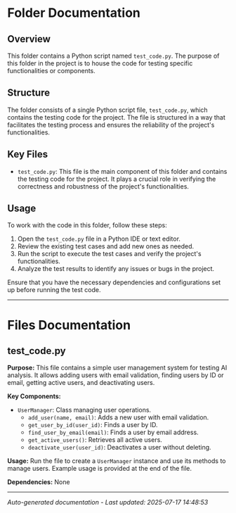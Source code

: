 # Folder Documentation

## Overview
This folder contains a Python script named `test_code.py`. The purpose of this folder in the project is to house the code for testing specific functionalities or components.

## Structure
The folder consists of a single Python script file, `test_code.py`, which contains the testing code for the project. The file is structured in a way that facilitates the testing process and ensures the reliability of the project's functionalities.

## Key Files
- `test_code.py`: This file is the main component of this folder and contains the testing code for the project. It plays a crucial role in verifying the correctness and robustness of the project's functionalities.

## Usage
To work with the code in this folder, follow these steps:
1. Open the `test_code.py` file in a Python IDE or text editor.
2. Review the existing test cases and add new ones as needed.
3. Run the script to execute the test cases and verify the project's functionalities.
4. Analyze the test results to identify any issues or bugs in the project.

Ensure that you have the necessary dependencies and configurations set up before running the test code.

---

# Files Documentation

## test_code.py

**Purpose:** This file contains a simple user management system for testing AI analysis. It allows adding users with email validation, finding users by ID or email, getting active users, and deactivating users.

**Key Components:**
- `UserManager`: Class managing user operations.
  - `add_user(name, email)`: Adds a new user with email validation.
  - `get_user_by_id(user_id)`: Finds a user by ID.
  - `find_user_by_email(email)`: Finds a user by email address.
  - `get_active_users()`: Retrieves all active users.
  - `deactivate_user(user_id)`: Deactivates a user without deleting.

**Usage:** Run the file to create a `UserManager` instance and use its methods to manage users. Example usage is provided at the end of the file.

**Dependencies:** None

---
*Auto-generated documentation - Last updated: 2025-07-17 14:48:53*
